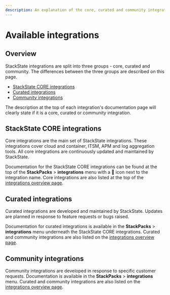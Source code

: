 ```yaml
---
description: An explanation of the core, curated and community integrations available in StackState
---
```


# Available integrations

## Overview

StackState integrations are split into three groups - core, curated and community. The differences between the three groups are described on this page.

* [StackState CORE integrations](#stackstate-core-integrations)
* [Curated integrations](#curated-integrations)
* [Community integrations](#community-integrations)

The description at the top of each integration's documentation page will clearly state if it is a core, curated or community integration. 

## StackState CORE integrations

Core integrations are the main set of StackState integrations. These integrations cover cloud and container, ITSM, APM and log aggregation tools. All core integrations are continuously updated and maintained by StackState. 

Documentation for the StackState CORE integrations can be found at the top of the **StackPacks** > **integrations** menu with a 💠 icon next to the integration name. Core integrations are also listed at the top of the [integrations overview page](/stackpacks/integrations/README.md).

## Curated integrations

Curated integrations are developed and maintained by StackState. Updates are planned in response to feature requests or bugs raised. 

Documentation for curated integrations is available in the **StackPacks** > **integrations** menu underneath the StackState CORE integrations. Curated and community integrations are also listed on the [integrations overview page](/stackpacks/integrations/README.md).

## Community integrations

Community integrations are developed in response to specific customer requests. Documentation is available in the **StackPacks** > **integrations** menu. Curated and community integrations are also listed on the [integrations overview page](/stackpacks/integrations/README.md).



